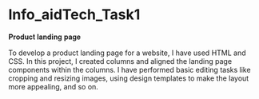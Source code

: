 # Info_aidTech_Task1
𝐏𝐫𝐨𝐝𝐮𝐜𝐭 𝐥𝐚𝐧𝐝𝐢𝐧𝐠 𝐩𝐚𝐠𝐞

To develop a product landing page for a website, I have used HTML and CSS. In this project, I created columns and aligned the landing page components within the columns. I have performed basic editing tasks like cropping and resizing images, using design templates to make the layout more appealing, and so on.
